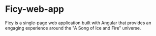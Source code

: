 # Ficy-web-app
Ficy is a single-page web application built with Angular that provides an engaging experience around the "A Song of Ice and Fire" universe.
